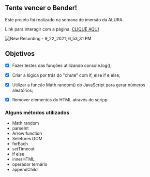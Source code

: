 ## Tente vencer o Bender!
Este projeto foi realizado na semana de imersão da ALURA. 

Link para interagir com a página: [CLIQUE AQUI](https://github.com/PeterTechDev/Adivinhe-o-numero)

![New Recording - 9_22_2021, 6_53_31 PM](https://user-images.githubusercontent.com/78622386/134435557-a3848930-a7c5-44dd-bb15-54ace06d1d3c.gif)


## Objetivos

- [x] Fazer testes das funções utilizando console.log();  

- [x] Criar a lógica por trás do "chute" com if, else if e else; 

- [x] Utilizar a função Math.random() do JavaScript para gerar números aleatórios; 

- [x] Remover elementos do HTML através do scripp 

### Alguns métodos utilizados
- Math.random
- parseInt
- Arrow function
- Seletores DOM
- forEach
- setTimeout
- if else
- innerHTML
- operador ternário
- appendChild
